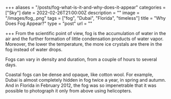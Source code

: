 +++
aliases = "/posts/fog-what-is-it-and-why-does-it-appear"
categories = ["Sky"]
date = 2022-02-26T21:00:00Z
description = ""
image = "/images/fog_.png"
tags = ["fog", "Dubai", "Florida", "timeless"]
title = "Why Does Fog Appear?"
type = "post"
url = ""

+++
From the scientific point of view, fog is the accumulation of water in the air and the further formation of little condensation products of water vapor. Moreover, the lower the temperature, the more ice crystals are there in the fog instead of water drops.

Fogs can vary in density and duration, from a couple of hours to several days.

Coastal fogs can be dense and opaque, like cotton wool. For example, Dubai is almost completely hidden in fog twice a year, in spring and autumn. And in Florida in February 2012, the fog was so impenetrable that it was possible to photograph it only from above using helicopters.